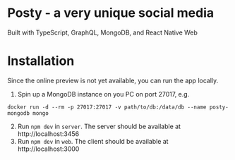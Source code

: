 # Posty - a very unique social media

Built with TypeScript, GraphQL, MongoDB, and React Native Web

# Installation

Since the online preview is not yet available, you can run the app locally.

1. Spin up a MongoDB instance on you PC on port 27017, e.g.

```
docker run -d --rm -p 27017:27017 -v path/to/db:/data/db --name posty-mongodb mongo
```

2. Run `npm dev` in `server`. The server should be available at http://localhost:3456
3. Run `npm dev` in `web`. The client should be available at http://localhost:3000
